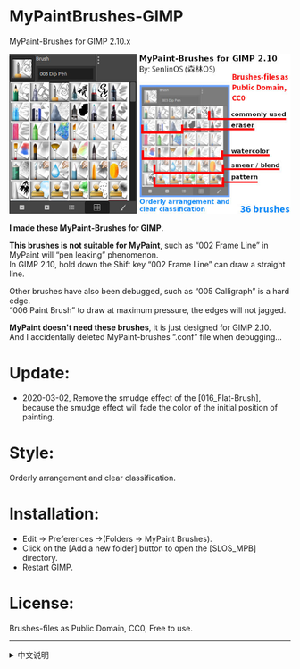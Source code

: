 # MyPaintBrushes-GIMP
MyPaint-Brushes for GIMP 2.10.x

![img](https://raw.githubusercontent.com/SenlinOS/databox/master/MyPaint-Brushes-for-GIMP-2.10-By_SenlinOS.jpg)

**I made these MyPaint-Brushes for GIMP**.

**This brushes is not suitable for MyPaint**, such as “002 Frame Line” in MyPaint will “pen leaking” phenomenon.
<br />In GIMP 2.10, hold down the Shift key “002 Frame Line” can draw a straight line.

Other brushes have also been debugged, such as “005 Calligraph” is a hard edge.
<br />“006 Paint Brush” to draw at maximum pressure, the edges will not jagged.

**MyPaint doesn't need these brushes**, it is just designed for GIMP 2.10.
<br />And I accidentally deleted MyPaint-brushes “.conf” file when debugging…

# Update:
- 2020-03-02, Remove the smudge effect of the [016_Flat-Brush], because the smudge effect will fade the color of the initial position of painting.

# Style:
Orderly arrangement and clear classification.

# Installation:
- Edit -> Preferences ->(Folders -> MyPaint Brushes).
- Click on the [Add a new folder] button to open the [SLOS_MPB] directory.
- Restart GIMP.

# License:
Brushes-files as Public Domain, CC0, Free to use.

---

<details>
  <summary>中文说明</summary>
  
GIMP 2.10 发布，添加了数不清的新功能。 其中的一个功能是 GIMP 可以使用 MyPaint 的画笔，但我感觉载入的默认画笔的图标与顺序有些混乱。
所以我制作了 36个 MyPaint 画笔，这些画笔有序排列、分类清晰，便于使用。

**这套画笔不适合 MyPaint**，比如“002 Frame Line”在 MyPaint 中会有“笔漏水”的现象。 
<br />在 GIMP 2.10 中按住 Shift 键“002 Frame Line”可以画出直线，这是在 GIMP 中默认的 MyPaint 画笔做不到的。

其他的画笔也有经过调试，比如“005 Calligraph”是硬边。
<br />使用“006 Paint Brush”以最大压力绘画时边缘也不会出现锯齿。

**MyPaint 不需要这些画笔**，这只是给 GIMP 2.10 设计的。
<br />并且我在调试时不小心把导入 MyPaint 画笔的“.conf”文件给删除了…

# 更新：
- 2020-03-02，去掉[016_Flat-Brush]画笔的涂抹效果，因为涂抹效果会让落笔初始位置的颜色变淡。 

# 安装方法： 
- 打开 GIMP 菜单，编辑 -> 首选项 -> (文件夹 -> MyPaint 笔刷)。
- 点击 [添加新文件夹] 按钮，打开 [SLOS_MPB] 目录。
- 重启GIMP。

# 许可证：
CC0，公共领域，画笔文件可以自由使用。

</details>
